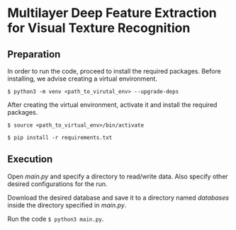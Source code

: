 # Multilayer Deep Feature Extraction for Visual Texture Recognition

## Preparation

In order to run the code, proceed to install the required packages. 
Before installing, we advise creating a virtual environment.

`$ python3 -m venv <path_to_virutal_env> --upgrade-deps`

After creating the virtual environment, activate it and install the required packages.

`$ source <path_to_virtual_env>/bin/activate`

`$ pip install -r requirements.txt`

## Execution

Open _main.py_ and specify a directory to read/write data. Also specify other desired configurations for the run.

Download the desired database and save it to a directory named _databases_ inside the directory specified in _main.py_.

Run the code `$ python3 main.py`.


 


